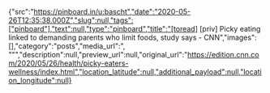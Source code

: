 {"src":"https://pinboard.in/u:bascht","date":"2020-05-26T12:35:38.000Z","slug":null,"tags":["pinboard"],"text":null,"type":"pinboard","title":"[toread] [priv] Picky eating linked to demanding parents who limit foods, study says - CNN","images":[],"category":"posts","media_url":", \"\"","description":null,"preview_url":null,"original_url":"https://edition.cnn.com/2020/05/26/health/picky-eaters-wellness/index.html","location_latitude":null,"additional_payload":null,"location_longitude":null}